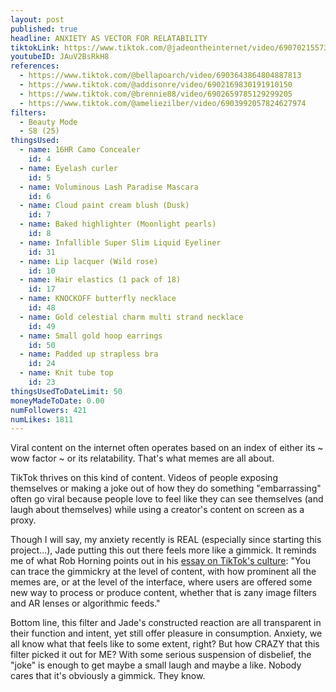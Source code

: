 ```yaml
---
layout: post
published: true
headline: ANXIETY AS VECTOR FOR RELATABILITY
tiktokLink: https://www.tiktok.com/@jadeontheinternet/video/6907021557395148037
youtubeID: JAuV2BsRkH8
references:
  - https://www.tiktok.com/@bellapoarch/video/6903643864804887813
  - https://www.tiktok.com/@addisonre/video/6902169830191910150
  - https://www.tiktok.com/@brennie88/video/6902659785129299205
  - https://www.tiktok.com/@ameliezilber/video/6903992057824627974
filters:
  - Beauty Mode
  - S8 (25)
thingsUsed:
  - name: 16HR Camo Concealer
    id: 4
  - name: Eyelash curler
    id: 5
  - name: Voluminous Lash Paradise Mascara
    id: 6
  - name: Cloud paint cream blush (Dusk)
    id: 7
  - name: Baked highlighter (Moonlight pearls)
    id: 8
  - name: Infallible Super Slim Liquid Eyeliner
    id: 31
  - name: Lip lacquer (Wild rose)
    id: 10
  - name: Hair elastics (1 pack of 18)
    id: 17
  - name: KNOCKOFF butterfly necklace
    id: 48
  - name: Gold celestial charm multi strand necklace
    id: 49
  - name: Small gold hoop earrings
    id: 50
  - name: Padded up strapless bra
    id: 24
  - name: Knit tube top
    id: 23
thingsUsedToDateLimit: 50
moneyMadeToDate: 0.00
numFollowers: 421
numLikes: 1811
---
```


Viral content on the internet often operates based on an index of either its ~ wow factor ~ or its relatability. That's what memes are all about.

TikTok thrives on this kind of content. Videos of people exposing themselves or making a joke out of how they do something "embarrassing" often go viral because people love to feel like they can see themselves (and laugh about themselves) while using a creator's content on screen as a proxy.

Though I will say, my anxiety recently is REAL (especially since starting this project...), Jade putting this out there feels more like a gimmick. It reminds me of what Rob Horning points out in his [essay on TikTok's culture](https://reallifemag.com/i-write-the-songs/): "You can trace the gimmickry at the level of content, with how prominent all the memes are, or at the level of the interface, where users are offered some new way to process or produce content, whether that is zany image filters and AR lenses or algorithmic feeds."

Bottom line, this filter and Jade's constructed reaction are all transparent in their function and intent, yet still offer pleasure in consumption. Anxiety, we all know what that feels like to some extent, right? But how CRAZY that this filter picked it out for ME? With some serious suspension of disbelief, the "joke" is enough to get maybe a small laugh and maybe a like. Nobody cares that it's obviously a gimmick. They know.
